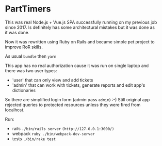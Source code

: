 # PartTimers

This was real Node.js + Vue.js SPA successfully running on my previous job since 2017.
Is definitely has some architectural mistakes but it was done as it was done.

Now it was rewritten using Ruby on Rails and became simple pet project to improve RoR skills.

As usual `bundle` then `yarn`

This app has no real authorization cause it was run on single laptop and there was two user types:
* 'user' that can only view and add tickets
* 'admin' that can work with tickets, generate reports and edit app's dictionaries

So there are simplified login form (admin pass `admin`) :-)
Still original app rejected queries to protected resources unless they were fired from localhost.

Run:
* rails `./bin/rails server` `(http://127.0.0.1:3000/)`
* webpack `ruby ./bin/webpack-dev-server`
* tests `./bin/rake test`
